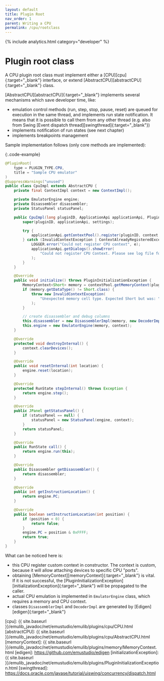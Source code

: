 ```yaml
---
layout: default
title: Plugin Root
nav_order: 1
parent: Writing a CPU
permalink: /cpu/rootclass
---
```


{% include analytics.html category="developer" %}

# Plugin root class

A CPU plugin root class must implement either a [CPU][cpu]{:target="_blank"} interface, or extend [AbstractCPU][abstractCPU]{:target="_blank"} class.
 
[AbstractCPU][abstractCPU]{:target="_blank"} implements several mechanisms which save developer time, like:

- emulation control methods (run, step, stop, pause, reset) are queued for execution in the same thread, and implements run state notification. It means that it is possible to call them from any other thread (e.g. also from Swing [Event dispatch thread][swingthread]{:target="_blank"})
- implements notification of run states (see next chapter)
- implements breakpoints management

Sample implementation follows (only core methods are implemented):

{:.code-example}
```java
@PluginRoot(
    type = PLUGIN_TYPE.CPU,
    title = "Sample CPU emulator"
)
@SuppressWarnings("unused")
public class CpuImpl extends AbstractCPU {
    private final ContextImpl context = new ContextImpl();

    private EmulatorEngine engine;
    private Disassembler disassembler;
    private StatusPanel statusPanel;

    public CpuImpl(long pluginID, ApplicationApi applicationApi, PluginSettings settings) {
        super(pluginID, applicationApi, settings);

        try {
            applicationApi.getContextPool().register(pluginID, context, ExtendedContext.class);
        } catch (InvalidContextException | ContextAlreadyRegisteredException e) {
            LOGGER.error("Could not register CPU context", e);
            applicationApi.getDialogs().showError(
                "Could not register CPU Context. Please see log file for details.", super.getTitle()
            );
        }
    }

    @Override
    public void initialize() throws PluginInitializationException {
        MemoryContext<Short> memory = contextPool.getMemoryContext(pluginId, MemoryContext.class);
        if (memory.getDataType() != Short.class) {
            throw new InvalidContextException(
                "Unexpected memory cell type. Expected Short but was: " + memory.getDataType()
            );
        }

        // create disassembler and debug columns
        this.disassembler = new DisassemblerImpl(memory, new DecoderImpl(memory));
        this.engine = new EmulatorEngine(memory, context);
    }

    @Override
    protected void destroyInternal() {
        context.clearDevices();
    }

    @Override
    public void resetInternal(int location) {
        engine.reset(location);
    }

    @Override
    protected RunState stepInternal() throws Exception {
        return engine.step();
    }

    @Override
    public JPanel getStatusPanel() {
        if (statusPanel == null) {
            statusPanel = new StatusPanel(engine, context);
        }
        return statusPanel;
    }

    @Override
    public RunState call() {
        return engine.run(this);
    }

    @Override
    public Disassembler getDisassembler() {
        return disassembler;
    }

    @Override
    public int getInstructionLocation() {
        return engine.PC;
    }

    @Override
    public boolean setInstructionLocation(int position) {
        if (position < 0) {
            return false;
        }
        engine.PC = position & 0xFFFF;
        return true;
    }
}
```

What can be noticed here is:

- this CPU register custom context in constructor. The context is custom, because it will allow attaching devices to specific CPU "ports".
- obtaining [MemoryContext][memoryContext]{:target="_blank"} is vital. If it is not successful, the [PluginInitializationException][initializationException]{:target="_blank"} will be propagated to the caller. 
- actual CPU emulation is implemented in `EmulatorEngine` class, which requires a memory and CPU context.
- classes `DisassemblerImpl` and `DecoderImpl` are generated by [Edigen][edigen]{:target="_blank"}

[cpu]: {{ site.baseurl }}/emulib_javadoc/net/emustudio/emulib/plugins/cpu/CPU.html
[abstractCPU]: {{ site.baseurl }}/emulib_javadoc/net/emustudio/emulib/plugins/cpu/AbstractCPU.html
[memoryContext]: {{ site.baseurl }}/emulib_javadoc/net/emustudio/emulib/plugins/memory/MemoryContext.html
[edigen]: https://github.com/emustudio/edigen
[initializationException]: {{ site.baseurl }}/emulib_javadoc/net/emustudio/emulib/plugins/PluginInitializationException.html
[swingthread]: https://docs.oracle.com/javase/tutorial/uiswing/concurrency/dispatch.html
